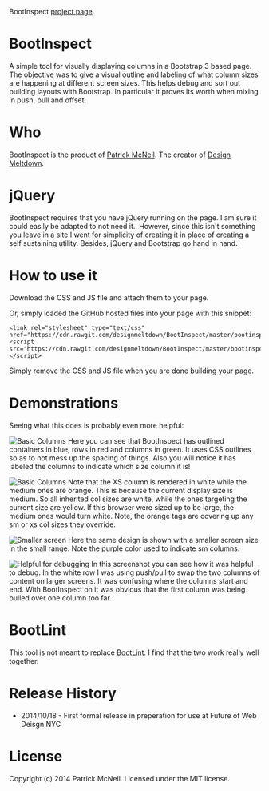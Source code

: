 BootInspect [project page](http://designmeltdown.github.io/BootInspect/).

BootInspect
===========

A simple tool for visually displaying columns in a Bootstrap 3 based page. The objective was to give a visual outline and labeling of what column sizes are happening at different screen sizes. This helps debug and sort out building layouts with Bootstrap. In particular it proves its worth when mixing in push, pull and offset.

Who
==============
BootInspect is the product of [Patrick McNeil](http://pmcneil.com). The creator of [Design Meltdown](http://designmeltdown.com). 

jQuery
===========
BootInspect requires that you have jQuery running on the page. I am sure it could easily be adapted to not need it.. However, since this isn't something you leave in a site I went for simplicity of creating it in place of creating a self sustaining utility.  Besides, jQuery and Bootstrap go hand in hand.

How to use it
===========
Download the CSS and JS file and attach them to your page.

Or, simply loaded the GitHub hosted files into your page with this snippet:
```
<link rel="stylesheet" type="text/css" href="https://cdn.rawgit.com/designmeltdown/BootInspect/master/bootinspect.css"> 
<script src="https://cdn.rawgit.com/designmeltdown/BootInspect/master/bootinspect.js"></script>
```

Simply remove the CSS and JS file when you are done building your page.

Demonstrations
==================
Seeing what this does is probably even more helpful:

![Basic Columns](https://cloud.githubusercontent.com/assets/2159602/4690006/c47e89b6-56d6-11e4-8d46-836c49559afc.jpg)
Here you can see that BootInspect has outlined containers in blue, rows in red and columns in green. It uses CSS outlines so as to not mess up the spacing of things. Also you will notice it has labeled the columns to indicate which size column it is!

![Basic Columns](https://cloud.githubusercontent.com/assets/2159602/4690006/c47e89b6-56d6-11e4-8d46-836c49559afc.jpg)
Note that the XS column is rendered in white while the medium ones are orange. This is because the current display size is medium. So all inherited col sizes are white, while the ones targeting the current size are yellow. If this browser were sized up to be large, the medium ones would turn white. Note, the orange tags are covering up any sm or xs col sizes they override.

![Smaller screen](https://cloud.githubusercontent.com/assets/2159602/4690009/c4824f60-56d6-11e4-90cb-5dbe8034d188.jpg)
Here the same design is shown with a smaller screen size in the small range. Note the purple color used to indicate sm columns.

![Helpful for debugging](https://cloud.githubusercontent.com/assets/2159602/4690007/c47fbec6-56d6-11e4-9390-b822b1941c76.jpg)
In this screenshot you can see how it was helpful to debug. In the white row I was using push/pull to swap the two columns of content on larger screens. It was confusing where the columns start and end. With BootInspect on it was obvious that the first column was being pulled over one column too far. 

BootLint
===================
This tool is not meant to replace [BootLint](https://github.com/twbs/bootlint). I find that the two work really well together.

Release History
==============
* 2014/10/18 - First formal release in preperation for use at Future of Web Deisgn NYC

License
==============
Copyright (c) 2014 Patrick McNeil. Licensed under the MIT license.
